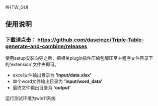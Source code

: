 #HTW_GUI


## 使用说明

### 下载请点击： https://github.com/daseinzc/Triple-Table-generate-and-combine/releases

使用setup安装向导之后，把相关plugin插件压缩包解压至主程序文件目录下的'extension'文件夹即可。
- excel文件输出目录为 **'input/data.xlsx'**
- 单个word文件输出目录为 **'input/word_data'**
- 最终文件输出目录为 **'output'**

运行测试环境为win11系统
